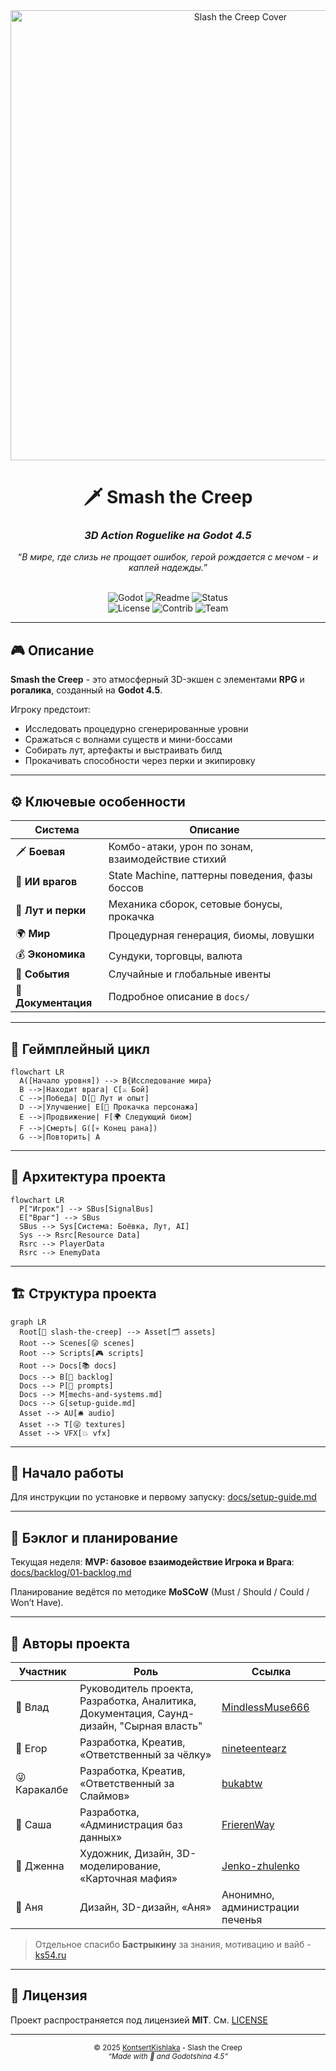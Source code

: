 <div align="center">
  <img src="docs/media/cover-placeholder.png" width="720" alt="Slash the Creep Cover"/>
  <br>
  <h1>🗡️ Smash the Creep</h1>
  <h3><i>3D Action Roguelike на Godot 4.5</i></h3>
  <q><i>В мире, где слизь не прощает ошибок, герой рождается с мечом - и каплей надежды.</i></q>
  <br>
  <br>

![Godot](https://img.shields.io/badge/Engine-Godot-blue?logo=godot-engine&logoColor=white) ![Readme](https://img.shields.io/badge/Docs-README-yellow?logo=readme&logoColor=white) ![Status](https://img.shields.io/badge/Status-Pre--Alpha-orange?logo=github)<br>![License](https://img.shields.io/badge/License-MIT-ffff00?logo=instacart&logoColor=white) ![Contrib](https://img.shields.io/badge/Contribs-Welcome-brightgreen?logo=github&logoColor=white) ![Team](https://img.shields.io/badge/Team-KontsertKishlaka-purple?logo=refinedgithub&logoColor=white)

</div>

---

## 🎮 Описание

**Smash the Creep** - это атмосферный 3D-экшен с элементами **RPG** и **рогалика**, созданный на **Godot 4.5**.  

Игроку предстоит:

- Исследовать процедурно сгенерированные уровни
- Сражаться с волнами существ и мини-боссами
- Собирать лут, артефакты и выстраивать билд
- Прокачивать способности через перки и экипировку

---

## ⚙️ Ключевые особенности

| Система             | Описание                                          |
| ------------------- | ------------------------------------------------- |
| 🗡️ **Боевая**       | Комбо-атаки, урон по зонам, взаимодействие стихий |
| 🧠 **ИИ врагов**    | State Machine, паттерны поведения, фазы боссов    |
| 💎 **Лут и перки**  | Механика сборок, сетовые бонусы, прокачка         |
| 🌍 **Мир**          | Процедурная генерация, биомы, ловушки             |
| 💰 **Экономика**    | Сундуки, торговцы, валюта                         |
| 🔔 **События**      | Случайные и глобальные ивенты                     |
| 📜 **Документация** | Подробное описание в `docs/`                      |

---

## 🔁 Геймплейный цикл

```mermaid
flowchart LR
  A([Начало уровня]) --> B{Исследование мира}
  B -->|Находит врага| C[⚔️ Бой]
  C -->|Победа| D[💎 Лут и опыт]
  D -->|Улучшение| E[🧙 Прокачка персонажа]
  E -->|Продвижение| F[🌍 Следующий биом]
  F -->|Смерть| G([💀 Конец рана])
  G -->|Повторить| A
```

---

## 🧩 Архитектура проекта

```mermaid
flowchart LR
  P["Игрок"] --> SBus[SignalBus]
  E["Враг"] --> SBus
  SBus --> Sys[Система: Боёвка, Лут, AI]
  Sys --> Rsrc[Resource Data]
  Rsrc --> PlayerData
  Rsrc --> EnemyData
```

---

## 🏗️ Структура проекта

```mermaid
graph LR
  Root[📁 slash-the-creep] --> Asset[🗂️ assets]
  Root --> Scenes[😜 scenes]
  Root --> Scripts[🎮 scripts]
  Root --> Docs[📚 docs]
  Docs --> B[🥕 backlog]
  Docs --> P[📁 prompts]
  Docs --> M[mechs-and-systems.md]
  Docs --> G[setup-guide.md]
  Asset --> AU[🛎️ audio]
  Asset --> T[😜 textures]
  Asset --> VFX[💥 vfx]
```

---

## 🚀 Начало работы

Для инструкции по установке и первому запуску: [docs/setup-guide.md](./docs/setup-guide.md)

---

## 📅 Бэклог и планирование

Текущая неделя:
**MVP: базовое взаимодействие Игрока и Врага**: [docs/backlog/01-backlog.md](./docs/backlog/01-backlog.md)

Планирование ведётся по методике **MoSCoW** (Must / Should / Could / Won’t Have).

---

## 👥 Авторы проекта

| Участник     | Роль                                                                                     | Ссылка                                                |
| ------------ | ---------------------------------------------------------------------------------------- | ----------------------------------------------------- |
| 🧀 Влад      | Руководитель проекта, Разработка, Аналитика, Документация, Саунд-дизайн, "Сырная власть" | [MindlessMuse666](https://github.com/MindlessMuse666) |
| 🔪 Егор      | Разработка, Креатив, «Ответственный за чёлку»                                            | [nineteentearz](https://github.com/nineteentearz)     |
| 😜 Каракалбе | Разработка, Креатив, «Ответственный за Слаймов»                                          | [bukabtw](https://github.com/bukabtw)                 |
| 🐢 Саша      | Разработка, «Администрация баз данных»                                                   | [FrierenWay](https://github.com/FrierenWay)           |
| 🎨 Дженна    | Художник, Дизайн, 3D-моделирование, «Карточная мафия»                                    | [Jenko-zhulenko](https://github.com/Jenko-zhulenko)   |
| 🌸 Аня       | Дизайн, 3D-дизайн, «Аня»                                                                 | Анонимно, администрации печенья                       |

> Отдельное спасибо **Бастрыкину** за знания, мотивацию и вайб - [ks54.ru](https://www.ks54.ru/)

---

## 📄 Лицензия

Проект распространяется под лицензией **MIT**.
См. [LICENSE](./LICENSE)

---

<div align="center"> <sub>© 2025 <a href="https://github.com/KontsertKishlaka">KontsertKishlaka</a> - Slash the Creep</sub><br/> <sup><i>“Made with 💙 and Godotshina 4.5”</i></sup> </div>
